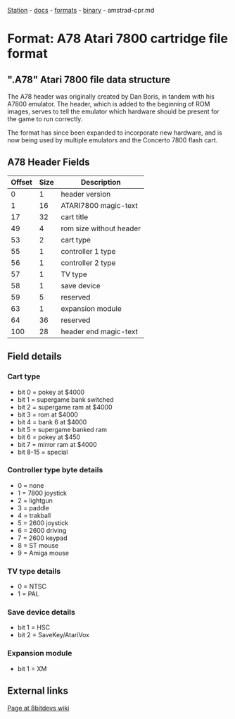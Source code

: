 [Station](../../../README.md) - [docs](../../index.md) - [formats](../index.md) - [binary](./index.md) - amstrad-cpr.md

# Format: A78 Atari 7800 cartridge file format
## ".A78" Atari 7800 file data structure
The A78 header was originally created by Dan Boris, in tandem with his A7800 emulator. The header, which is added to the beginning of ROM images, serves to tell the emulator which
 hardware should be present for the game to run correctly.

The format has since been expanded to incorporate new hardware, and is now being used by multiple emulators
 and the Concerto 7800 flash cart.

## A78 Header Fields
|Offset|Size|Description|
|---|---|---|
|0|1|header version|
|1|16|ATARI7800 magic-text|
|17|32|cart title|
|49|4|rom size without header|
|53|2|cart type|
|55|1|controller 1 type|
|56|1|controller 2 type|
|57|1|TV type|
|58|1|save device|
|59|5|reserved|
|63|1|expansion module|
|64|36|reserved|
|100|28|header end magic-text|

## Field details
### Cart type
* bit 0    = pokey at $4000
* bit 1    = supergame bank switched
* bit 2    = supergame ram at $4000
* bit 3    = rom at $4000
* bit 4    = bank 6 at $4000
* bit 5    = supergame banked ram
* bit 6    = pokey at $450
* bit 7    = mirror ram at $4000
* bit 8-15 = special

### Controller type byte details
 * 0 = none
 * 1 = 7800 joystick
 * 2 = lightgun
 * 3 = paddle
 * 4 = trakball
 * 5 = 2600 joystick
 * 6 = 2600 driving
 * 7 = 2600 keypad
 * 8 = ST mouse
 * 9 = Amiga mouse

### TV type details
*  0 = NTSC
*  1 = PAL

### Save device details
*  bit 1    = HSC
*  bit 2    = SaveKey/AtariVox

### Expansion module
* bit 1     = XM

## External links
[Page at 8bitdevs wiki](http://7800.8bitdev.org/index.php/A78_Header_Specification)